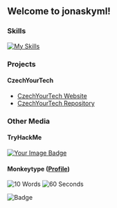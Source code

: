 ## Welcome to jonaskyml!

### Skills
[![My Skills](https://skillicons.dev/icons?i=kali,git,github,cs,unity,visualstudio,tailwind,css,html,vscode,obsidian,md,ableton)](https://skillicons.dev)

### Projects
#### CzechYourTech
- [CzechYourTech Website](https://czechyourtech.cz/)
- [CzechYourTech Repository](https://github.com/jonaskyml/CzechYourTech)



### Other Media
#### TryHackMe
<a href="https://tryhackme.com/r/p/spskakymjon" target="_blank">
      <img src="https://tryhackme-badges.s3.amazonaws.com/spskakymjon.png" alt="Your Image Badge" />
</a>


#### Monkeytype ([Profile](https://monkeytype.com/profile/scorpixter))
![10 Words](https://img.shields.io/badge/10%20Words-187WPM-F5C518?colorA=2B2B2B?style=flat)
![60 Seconds](http://img.shields.io/badge/60%20Seconds-108WPM-F5C518?colorA=2B2B2B?style=flat)

![Badge](https://img.shields.io/badge/Badge-Plastic-blue?style=flat)











<!--
**jonaskyml/jonaskyml** is a ✨ _special_ ✨ repository because its `README.md` (this file) appears on your GitHub profile.

Here are some ideas to get you started:

- 🔭 I’m currently working on ...
- 🌱 I’m currently learning ...
- 👯 I’m looking to collaborate on ...
- 🤔 I’m looking for help with ...
- 💬 Ask me about ...
- 📫 How to reach me: ...
- 😄 Pronouns: ...
- ⚡ Fun fact: ...
-->
